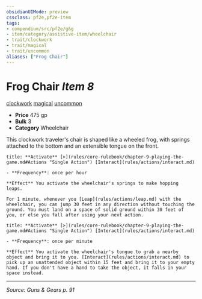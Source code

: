 ```yaml
---
obsidianUIMode: preview
cssclass: pf2e,pf2e-item
tags:
- compendium/src/pf2e/g&g
- item/category/assistive-item/wheelchair
- trait/clockwork
- trait/magical
- trait/uncommon
aliases: ["Frog Chair"]
---
```

# Frog Chair *Item 8*  
[clockwork](rules/traits/clockwork-g-g.md "Clockwork  Trait")  [magical](rules/traits/magical.md "Magical Item Trait")  [uncommon](rules/traits/uncommon.md "Uncommon Rarity Trait")  

- **Price** 475 gp
- **Bulk** 3
- **Category** Wheelchair

This clockwork traveler's chair is shaped like a wheeled frog, with springs attached to the bottom and an extensible tongue on the front.

```ad-embed-ability
title: **Activate** [>](rules/core-rulebook/chapter-9-playing-the-game.md#Actions "Single Action") [Interact](rules/actions/interact.md)

- **Frequency**: once per hour

**Effect** You activate the wheelchair's springs to make hopping leaps.

For 1 minute, whenever you [Leap](rules/actions/leap.md) with the wheelchair, you can jump 30 feet in any direction without touching the ground. You must land on a space of solid ground within 30 feet of you, or else you fall after using your next action.
```

```ad-embed-ability
title: **Activate** [>](rules/core-rulebook/chapter-9-playing-the-game.md#Actions "Single Action") [Interact](rules/actions/interact.md)

- **Frequency**: once per minute

**Effect** You activate the wheelchair's tongue to grab a nearby object and bring it to you. [Interact](rules/actions/interact.md) to pick up an unattended object within 15 feet and bring it to your empty hand. If you don't have a hand to take the object, it falls in your space instead.
```


---
*Source: Guns & Gears p. 91*